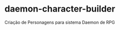 daemon-character-builder
========================

Criação de Personagens para sistema Daemon de RPG
